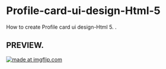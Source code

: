 # Profile-card-ui-design-Html-5
How to create Profile card ui design-Html 5.
.


## PREVIEW.

<a href="https://imgflip.com/gif/2gbczw"><img src="https://i.imgflip.com/2gbczw.gif" title="made at imgflip.com"/></a>


